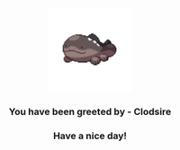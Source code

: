 <p align="center">
            <img src="https://raw.githubusercontent.com/PokeAPI/sprites/master/sprites/pokemon/980.png" width="150" height="150">
          </p>
          <h3 align="center">You have been greeted by - <b>Clodsire</b></h3>
          <h3 align="center">Have a nice day!</h3>
        